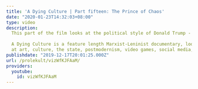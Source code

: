 ```yaml
---
title: 'A Dying Culture | Part fifteen: The Prince of Chaos'
date: "2020-01-23T14:32:03+08:00"
type: video
description:
  This part of the film looks at the political style of Donald Trump - the first authentic "social media" politician in the West - as a symptom of an historical age of farce. This section also considers postmodern fascism as a political phenomenon and contains images any human being should rightly find distressing.
  
  A Dying Culture is a feature length Marxist-Leninist documentary, looking
  at art, culture, the state, postmodernism, video games, social media, war and crisis.  
publishdate: "2019-12-17T20:01:25.000Z"
url: /prolekult/vizWfKJFAaM/
providers:
  youtube:
    id: vizWfKJFAaM
---
```

